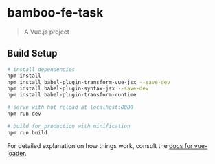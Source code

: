 # bamboo-fe-task

> A Vue.js project

## Build Setup

``` bash
# install dependencies
npm install
npm install babel-plugin-transform-vue-jsx --save-dev
npm install babel-plugin-syntax-jsx --save-dev
npm install babel-plugin-transform-runtime

# serve with hot reload at localhost:8080
npm run dev

# build for production with minification
npm run build
```

For detailed explanation on how things work, consult the [docs for vue-loader](http://vuejs.github.io/vue-loader).
